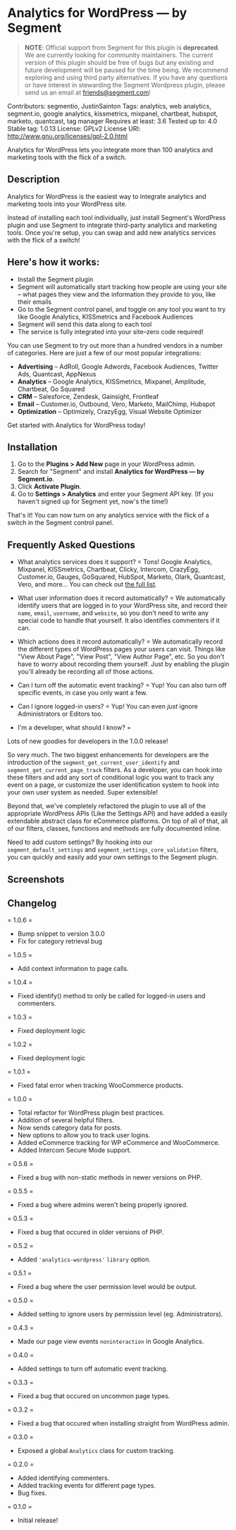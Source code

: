 Analytics for WordPress — by Segment
====================================

> **NOTE**: Official support from Segment for this plugin is **deprecated**. We are currently looking for community maintainers. The current version of this plugin should be free of bugs but any existing and future development will be paused for the time being. We recommend exploring and using third party alternatives. If you have any questions or have interest in stewarding the Segment Wordpress plugin, please send us an email at friends@segment.com!

Contributors: segmentio, JustinSainton
Tags: analytics, web analytics, segment.io, google analytics, kissmetrics, mixpanel, chartbeat, hubspot, marketo, quantcast, tag manager
Requires at least: 3.6
Tested up to: 4.0
Stable tag: 1.0.13
License: GPLv2
License URI: http://www.gnu.org/licenses/gpl-2.0.html

Analytics for WordPress lets you integrate more than 100 analytics and marketing tools with the flick of a switch.

## Description

Analytics for WordPress is the easiest way to integrate analytics and marketing tools into your WordPress site.

Instead of installing each tool individually, just install Segment's WordPress plugin and use Segment to integrate third-party analytics and marketing tools.   Once you're setup, you can swap and add new analytics services with the flick of a switch!

## Here's how it works:
* Install the Segment plugin
* Segment will automatically start tracking how people are using your site – what pages they view and the information they provide to you, like their emails
* Go to the Segment control panel, and toggle on any tool you want to try like Google Analytics, KISSmetrics and Facebook Audiences
* Segment will send this data along to each tool
* The service is fully integrated into your site–zero code required!

You can use Segment to try out more than a hundred vendors in a number of categories. Here are just a few of our most popular integrations:
* **Advertising** – AdRoll, Google Adwords, Facebook Audiences, Twitter Ads, Quantcast, AppNexus
* **Analytics** – Google Analytics, KISSmetrics, Mixpanel, Amplitude, Chartbeat, Go Squared
* **CRM** – Salesforce, Zendesk, Gainsight, Frontleaf
* **Email** – Customer.io, Outbound, Vero, Marketo, MailChimp, Hubspot
* **Optimization** – Optimizely, CrazyEgg, Visual Website Optimizer

Get started with Analytics for WordPress today!

## Installation

1. Go to the **Plugins > Add New** page in your WordPress admin.
1. Search for "Segment" and install **Analytics for WordPress — by Segment.io**.
1. Click **Activate Plugin**.
1. Go to **Settings > Analytics** and enter your Segment API key. (If you haven't signed up for Segment yet, now's the time!)

That's it! You can now turn on any analytics service with the flick of a switch in the Segment control panel.


## Frequently Asked Questions 

- What analytics services does it support? =
Tons! Google Analytics, Mixpanel, KISSmetrics, Chartbeat, Clicky, Intercom, CrazyEgg, Customer.io, Gauges, GoSquared, HubSpot, Marketo, Olark, Quantcast, Vero, and more... You can check out [the full list](https://segment.io/integrations).

- What user information does it record automatically? =
We automatically identify users that are logged in to your WordPress site, and record their `name`, `email`, `username`, and `website`, so you don't need to write any special code to handle that yourself. It also identifies commenters if it can.

- Which actions does it record automatically? =
We automatically record the different types of WordPress pages your users can visit. Things like "View About Page", "View Post", "View Author Page", etc. So you don't have to worry about recording them yourself. Just by enabling the plugin you'll already be recording all of those actions.

- Can I turn off the automatic event tracking? =
Yup! You can also turn off specific events, in case you only want a few.

- Can I ignore logged-in users? =
Yup! You can even _just_ ignore Administrators or Editors too.

- I'm a developer, what should I know? =

Lots of new goodies for developers in the 1.0.0 release!

So very much.  The two biggest enhancements for developers are the introduction of the `segment_get_current_user_identify` and `segment_get_current_page_track` filters.  As a developer, you can hook into these filters and add any sort of conditional logic you want to track any event on a page, or customize the user identification system to hook into your own user system as needed.  Super extensible!

Beyond that, we've completely refactored the plugin to use all of the appropriate WordPress APIs (Like the Settings API) and have added a easily extendable abstract class for eCommerce platforms.  On top of all of that, all of our filters, classes, functions and methods are fully documented inline.

Need to add custom settings?  By hooking into our `segment_default_settings` and `segment_settings_core_validation` filters, you can quickly and easily add your own settings to the Segment plugin.


## Screenshots


## Changelog

= 1.0.6 =
* Bump snippet to version 3.0.0
* Fix for category retrieval bug

= 1.0.5 =
* Add context information to page calls.

= 1.0.4 =
* Fixed identify() method to only be called for logged-in users and commenters.

= 1.0.3 =
* Fixed deployment logic

= 1.0.2 =
* Fixed deployment logic

= 1.0.1 =
* Fixed fatal error when tracking WooCommerce products.

= 1.0.0 =
* Total refactor for WordPress plugin best practices.
* Addition of several helpful filters.
* Now sends category data for posts.
* New options to allow you to track user logins.
* Added eCommerce tracking for WP eCommerce and WooCommerce.
* Added Intercom Secure Mode support.

= 0.5.6 =
* Fixed a bug with non-static methods in newer versions on PHP.

= 0.5.5 =
* Fixed a bug where admins weren't being properly ignored.

= 0.5.3 =
* Fixed a bug that occured in older versions of PHP.

= 0.5.2 =
* Added `'analytics-wordpress'` `library` option.

= 0.5.1 =
* Fixed a bug where the user permission level would be output.

= 0.5.0 =
* Added setting to ignore users by permission level (eg. Administrators).

= 0.4.3 =
* Made our page view events `noninteraction` in Google Analytics.

= 0.4.0 =
* Added settings to turn off automatic event tracking.

= 0.3.3 =
* Fixed a bug that occured on uncommon page types.

= 0.3.2 =
* Fixed a bug that occured when installing straight from WordPress admin.

= 0.3.0 =
* Exposed a global `Analytics` class for custom tracking.

= 0.2.0 =
* Added identifying commenters.
* Added tracking events for different page types.
* Bug fixes.

= 0.1.0 =
* Initial release!
